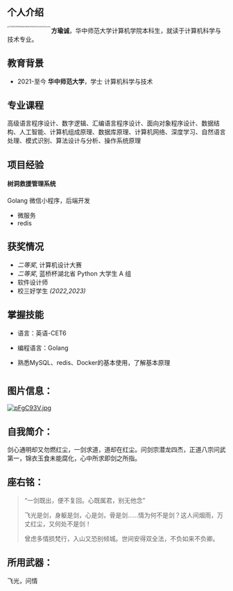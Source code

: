 ## 个人介绍

<img src="https://cdn.jsdelivr.net/gh/SUIYUELIANYI/Picture-bed/markdown/171038101116699db82fa826c805bff724a2bd72e37ace4ce.jpg" alt="171038101116699db82fa826c805bff724a2bd72e37ace4ce" style="zoom: 25%;" align="left" />

**方瑜诚**，华中师范大学计算机学院本科生，就读于计算机科学与技术专业。

## 教育背景

- 2021-至今  **华中师范大学**，学士 计算机科学与技术

## 专业课程

高级语言程序设计、数字逻辑、汇编语言程序设计、面向对象程序设计、数据结构、人工智能、计算机组成原理、数据库原理、计算机网络、深度学习、自然语言处理、模式识别、算法设计与分析、操作系统原理

## 项目经验

#### 树洞救援管理系统

Golang 微信小程序，后端开发

- 微服务
- redis

## 获奖情况

- *二等奖*, 计算机设计大赛
- *二等奖*, 蓝桥杯湖北省 Python 大学生 A 组 
- 软件设计师 
- 校三好学生 *(2022,2023)*

## 掌握技能

- 语言：英语-CET6

- 编程语言：Golang
- 熟悉MySQL、redis、Docker的基本使用，了解基本原理
# 

## 图片信息：

[![pFgC93V.jpg](https://s21.ax1x.com/2024/03/14/pFgC93V.jpg)](https://imgse.com/i/pFgC93V)

## 自我简介：

剑心通明却又勿燃红尘，一剑求道，道却在红尘。问剑宗潜龙四杰，正道八宗问武第一，锦衣玉食未能腐化，心中所求即剑之所指。

## 座右铭：

> “一剑既出，便不复回。心既属君，别无他念”
>
> 飞光是剑，身躯是剑，心是剑，骨是剑……情为何不是剑？这人间烟雨，万丈红尘，又何处不是剑！
>
> 曾虑多情损梵行，入山又恐别倾城。世间安得双全法，不负如来不负卿。

## 所用武器：

飞光，问情
